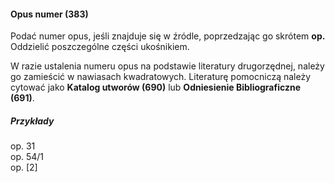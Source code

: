 #### Opus numer (383)

Podać numer opus, jeśli znajduje się w źródle, poprzedzając go skrótem **op.** Oddzielić poszczególne części ukośnikiem.

W razie ustalenia numeru opus na podstawie literatury drugorzędnej, należy go zamieścić w nawiasach kwadratowych. Literaturę pomocniczą należy cytować jako **Katalog utworów (690)** lub **Odniesienie Bibliograficzne (691)**.

##### Przykłady  
op. 31  
op. 54/1  
op. [2]
